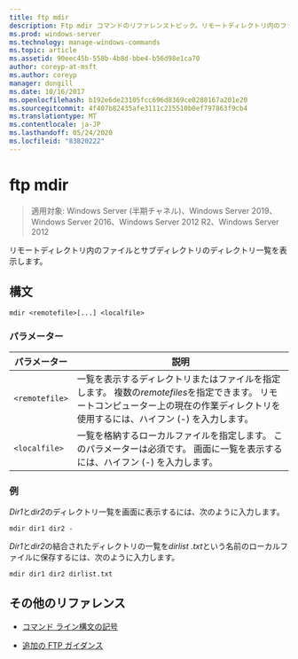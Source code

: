 ```yaml
---
title: ftp mdir
description: Ftp mdir コマンドのリファレンストピック。リモートディレクトリ内のファイルとサブディレクトリのディレクトリ一覧を表示します。
ms.prod: windows-server
ms.technology: manage-windows-commands
ms.topic: article
ms.assetid: 90eec45b-558b-4b8d-bbe4-b56d98e1ca70
author: coreyp-at-msft
ms.author: coreyp
manager: dongill
ms.date: 10/16/2017
ms.openlocfilehash: b192e6de23105fcc696d8369ce0280167a201e20
ms.sourcegitcommit: 4f407b82435afe3111c215510b0ef797863f9cb4
ms.translationtype: MT
ms.contentlocale: ja-JP
ms.lasthandoff: 05/24/2020
ms.locfileid: "83820222"
---
```

# <a name="ftp-mdir"></a>ftp mdir

> 適用対象: Windows Server (半期チャネル)、Windows Server 2019、Windows Server 2016、Windows Server 2012 R2、Windows Server 2012

リモートディレクトリ内のファイルとサブディレクトリのディレクトリ一覧を表示します。

## <a name="syntax"></a>構文

```
mdir <remotefile>[...] <localfile>
```

### <a name="parameters"></a>パラメーター

| パラメーター | 説明 |
| --------- | ----------- |
| `<remotefile>` | 一覧を表示するディレクトリまたはファイルを指定します。 複数の*remotefiles*を指定できます。 リモートコンピューター上の現在の作業ディレクトリを使用するには、ハイフン (-) を入力します。 |
| `<localfile>` | 一覧を格納するローカルファイルを指定します。 このパラメーターは必須です。 画面に一覧を表示するには、ハイフン (-) を入力します。 |

### <a name="examples"></a>例

*Dir1*と*dir2*のディレクトリ一覧を画面に表示するには、次のように入力します。

```
mdir dir1 dir2 -
```

*Dir1*と*dir2*の結合されたディレクトリの一覧を*dirlist .txt*という名前のローカルファイルに保存するには、次のように入力します。

```
mdir dir1 dir2 dirlist.txt
```

## <a name="additional-references"></a>その他のリファレンス

- [コマンド ライン構文の記号](command-line-syntax-key.md)

- [追加の FTP ガイダンス](https://docs.microsoft.com/previous-versions/orphan-topics/ws.10/cc756013(v=ws.10))
